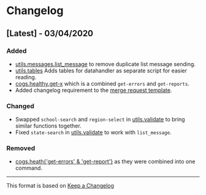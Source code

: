 # Changelog

<!-- markdownlint-disable MD001 -->
<!-- markdownlint-disable MD003 -->
<!-- markdownlint-disable MD024 -->

[Latest] - 03/04/2020
---

### Added

- [utils.messages.list_message](utils/messages.py) to remove duplicate list message sending.
- [utils.tables](utils/tables.py) Adds tables for datahandler as separate script for easier reading.
- [cogs.healthy.get-x](cogs/health.py) which is a combined `get-errors` and `get-reports`.
- Added changelog requirement to the [merge request template](.gitlab/merge_request_templates/default.md).

### Changed

- Swapped `school-search` and `region-select` in [utils.validate](utils/validate.py) to bring similar functions together.
- Fixed `state-search` in [utils.validate](utils/validate.py) to work with `list_message`.

### Removed

- [cogs.heath{'get-errors' & 'get-report'}](cogs/health.py) as they were combined into one command.

---
This format is based on [Keep a Changelog](https://keepachangelog.com/en/1.0.0/)
